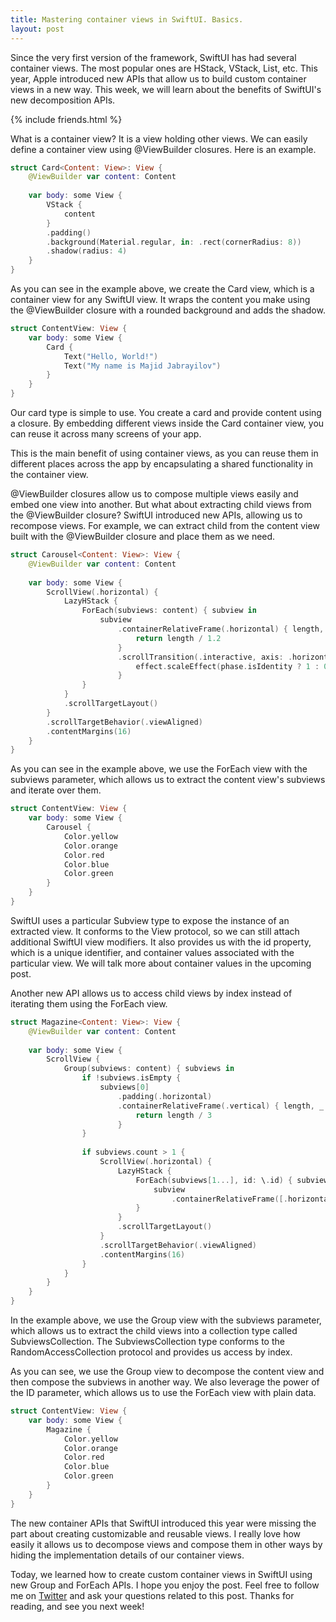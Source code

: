 ```yaml
---
title: Mastering container views in SwiftUI. Basics.
layout: post
---
```


Since the very first version of the framework, SwiftUI has had several container views. The most popular ones are HStack, VStack, List, etc. This year, Apple introduced new APIs that allow us to build custom container views in a new way. This week, we will learn about the benefits of SwiftUI's new decomposition APIs.

{% include friends.html %}

What is a container view? It is a view holding other views. We can easily define a container view using @ViewBuilder closures. Here is an example.

```swift
struct Card<Content: View>: View {
    @ViewBuilder var content: Content
    
    var body: some View {
        VStack {
            content
        }
        .padding()
        .background(Material.regular, in: .rect(cornerRadius: 8))
        .shadow(radius: 4)
    }
}
```

As you can see in the example above, we create the Card view, which is a container view for any SwiftUI view. It wraps the content you make using the @ViewBuilder closure with a rounded background and adds the shadow. 

```swift
struct ContentView: View {
    var body: some View {
        Card {
            Text("Hello, World!")
            Text("My name is Majid Jabrayilov")
        }
    }
}
```

Our card type is simple to use. You create a card and provide content using a closure. By embedding different views inside the Card container view, you can reuse it across many screens of your app.

This is the main benefit of using container views, as you can reuse them in different places across the app by encapsulating a shared functionality in the container view.

@ViewBuilder closures allow us to compose multiple views easily and embed one view into another. But what about extracting child views from the @ViewBuilder closure? SwiftUI introduced new APIs, allowing us to recompose views. For example, we can extract child from the content view built with the @ViewBuilder closure and place them as we need.

```swift
struct Carousel<Content: View>: View {
    @ViewBuilder var content: Content
    
    var body: some View {
        ScrollView(.horizontal) {
            LazyHStack {
                ForEach(subviews: content) { subview in
                    subview
                        .containerRelativeFrame(.horizontal) { length, _ in
                            return length / 1.2
                        }
                        .scrollTransition(.interactive, axis: .horizontal) { effect, phase in
                            effect.scaleEffect(phase.isIdentity ? 1 : 0.9)
                        }
                }
            }
            .scrollTargetLayout()
        }
        .scrollTargetBehavior(.viewAligned)
        .contentMargins(16)
    }
}
```

As you can see in the example above, we use the ForEach view with the subviews parameter, which allows us to extract the content view's subviews and iterate over them. 

```swift
struct ContentView: View {
    var body: some View {
        Carousel {
            Color.yellow
            Color.orange
            Color.red
            Color.blue
            Color.green
        }
    }
}
```

SwiftUI uses a particular Subview type to expose the instance of an extracted view. It conforms to the View protocol, so we can still attach additional SwiftUI view modifiers. It also provides us with the id property, which is a unique identifier, and container values associated with the particular view. We will talk more about container values in the upcoming post.

Another new API allows us to access child views by index instead of iterating them using the ForEach view.

```swift
struct Magazine<Content: View>: View {
    @ViewBuilder var content: Content
    
    var body: some View {
        ScrollView {
            Group(subviews: content) { subviews in
                if !subviews.isEmpty {
                    subviews[0]
                        .padding(.horizontal)
                        .containerRelativeFrame(.vertical) { length, _ in
                            return length / 3
                        }
                }
                
                if subviews.count > 1 {
                    ScrollView(.horizontal) {
                        LazyHStack {
                            ForEach(subviews[1...], id: \.id) { subview in
                                subview
                                    .containerRelativeFrame([.horizontal, .vertical])
                            }
                        }
                        .scrollTargetLayout()
                    }
                    .scrollTargetBehavior(.viewAligned)
                    .contentMargins(16)
                }
            }
        }
    }
}
```

In the example above, we use the Group view with the subviews parameter, which allows us to extract the child views into a collection type called SubviewsCollection. The SubviewsCollection type conforms to the RandomAccessCollection protocol and provides us access by index.

As you can see, we use the Group view to decompose the content view and then compose the subviews in another way. We also leverage the power of the ID parameter, which allows us to use the ForEach view with plain data.

```swift
struct ContentView: View {
    var body: some View {
        Magazine {
            Color.yellow
            Color.orange
            Color.red
            Color.blue
            Color.green
        }
    }
}
```

The new container APIs that SwiftUI introduced this year were missing the part about creating customizable and reusable views. I really love how easily it allows us to decompose views and compose them in other ways by hiding the implementation details of our container views.

Today, we learned how to create custom container views in SwiftUI using new Group and ForEach APIs. I hope you enjoy the post. Feel free to follow me on [Twitter](https://twitter.com/mecid) and ask your questions related to this post. Thanks for reading, and see you next week!
